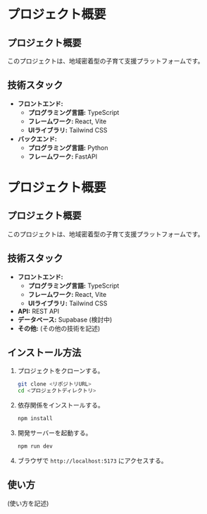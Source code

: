 # プロジェクト概要

## プロジェクト概要

このプロジェクトは、地域密着型の子育て支援プラットフォームです。

## 技術スタック

*   **フロントエンド:**
    *   **プログラミング言語:** TypeScript
    *   **フレームワーク:** React, Vite
    *   **UIライブラリ:** Tailwind CSS
*   **バックエンド:**
    *   **プログラミング言語:** Python
    *   **フレームワーク:** FastAPI
# プロジェクト概要

## プロジェクト概要

このプロジェクトは、地域密着型の子育て支援プラットフォームです。

## 技術スタック

*   **フロントエンド:**
    *   **プログラミング言語:** TypeScript
    *   **フレームワーク:** React, Vite
    *   **UIライブラリ:** Tailwind CSS
*   **API:** REST API
*   **データベース:** Supabase (検討中)
*   **その他:** (その他の技術を記述)

## インストール方法

1.  プロジェクトをクローンする。
    ```bash
    git clone <リポジトリURL>
    cd <プロジェクトディレクトリ>
    ```
2.  依存関係をインストールする。
    ```bash
    npm install
    ```
3.  開発サーバーを起動する。
    ```bash
    npm run dev
    ```
4.  ブラウザで `http://localhost:5173` にアクセスする。

## 使い方

(使い方を記述)
